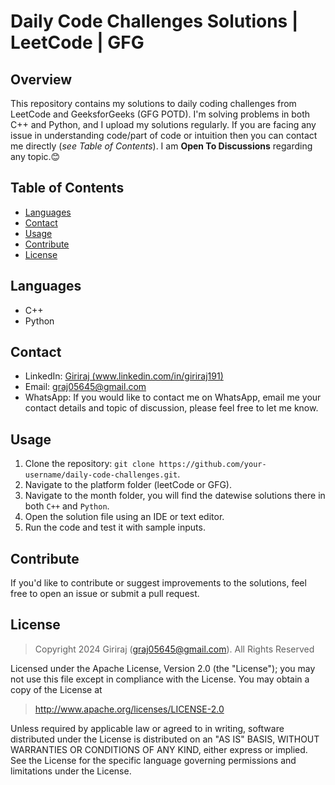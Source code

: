 # Daily Code Challenges Solutions | LeetCode | GFG

## Overview
This repository contains my solutions to daily coding challenges from LeetCode and GeeksforGeeks (GFG POTD). I'm solving problems in both C++ and Python, and I upload my solutions regularly. If you are facing any issue in understanding code/part of code or intuition then you can contact me directly (*see Table of Contents*). I am **Open To Discussions** regarding any topic.😊

## Table of Contents
- [Languages](#languages)
- [Contact](#contact)
- [Usage](#usage)
- [Contribute](#contribute)
- [License](#license)

## Languages
- C++
- Python

## Contact
- LinkedIn: [Giriraj (www.linkedin.com/in/giriraj191)](www.linkedin.com/in/giriraj191)
- Email: graj05645@gmail.com
- WhatsApp: If you would like to contact me on WhatsApp, email me your contact details and topic of discussion, please feel free to let me know.

## Usage
1. Clone the repository: `git clone https://github.com/your-username/daily-code-challenges.git`.
2. Navigate to the platform folder (leetCode or GFG).
3. Navigate to the month folder, you will find the datewise solutions there in both `C++` and `Python`.
4. Open the solution file using an IDE or text editor.
5. Run the code and test it with sample inputs.

## Contribute
If you'd like to contribute or suggest improvements to the solutions, feel free to open an issue or submit a pull request.

## License

> Copyright 2024 Giriraj (graj05645@gmail.com). All Rights Reserved

Licensed under the Apache License, Version 2.0 (the "License");
you may not use this file except in compliance with the License.
You may obtain a copy of the License at

> http://www.apache.org/licenses/LICENSE-2.0

Unless required by applicable law or agreed to in writing, software
distributed under the License is distributed on an "AS IS" BASIS,
WITHOUT WARRANTIES OR CONDITIONS OF ANY KIND, either express or implied.
See the License for the specific language governing permissions and
limitations under the License.

